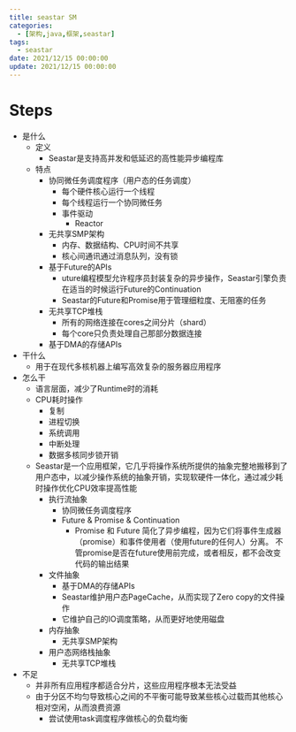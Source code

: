```yaml
---
title: seastar SM
categories: 
  - [架构,java,框架,seastar]
tags:
  - seastar
date: 2021/12/15 00:00:00
update: 2021/12/15 00:00:00
---
```


# Steps

- 是什么
  - 定义
    - Seastar是支持高并发和低延迟的高性能异步编程库
  - 特点
    - 协同微任务调度程序（用户态的任务调度）
      - 每个硬件核心运行一个线程
      - 每个线程运行一个协同微任务
      - 事件驱动
        - Reactor
    - 无共享SMP架构
      - 内存、数据结构、CPU时间不共享
      - 核心间通讯通过消息队列，没有锁
    - 基于Future的APIs
      - uture编程模型允许程序员封装复杂的异步操作，Seastar引擎负责在适当的时候运行Future的Continuation
      - Seastar的Future和Promise用于管理细粒度、无阻塞的任务
    - 无共享TCP堆栈
      - 所有的网络连接在cores之间分片（shard） 
      - 每个core只负责处理自己那部分数据连接 
    - 基于DMA的存储APIs
- 干什么
  - 用于在现代多核机器上编写高效复杂的服务器应用程序
- 怎么干
  - 语言层面，减少了Runtime时的消耗
  - CPU耗时操作
    - 复制
    - 进程切换
    - 系统调用
    - 中断处理
    - 数据多核同步锁开销
  - Seastar是一个应用框架，它几乎将操作系统所提供的抽象完整地搬移到了用户态中，以减少操作系统的抽象开销，实现软硬件一体化，通过减少耗时操作优化CPU效率提高性能
    - 执行流抽象
      - 协同微任务调度程序
      - Future & Promise & Continuation
        - Promise 和 Future 简化了异步编程，因为它们将事件生成器（promise）和事件使用者（使用future的任何人）分离。 不管promise是否在future使用前完成，或者相反，都不会改变代码的输出结果
    - 文件抽象
      - 基于DMA的存储APIs
      - Seastar维护用户态PageCache，从而实现了Zero copy的文件操作
      - 它维护自己的IO调度策略，从而更好地使用磁盘
    - 内存抽象
      - 无共享SMP架构
    - 用户态网络栈抽象
      - 无共享TCP堆栈
- 不足
  - 并非所有应用程序都适合分片，这些应用程序根本无法受益
  - 由于分区不均匀导致核心之间的不平衡可能导致某些核心过载而其他核心相对空闲，从而浪费资源 
    - 尝试使用task调度程序做核心的负载均衡




